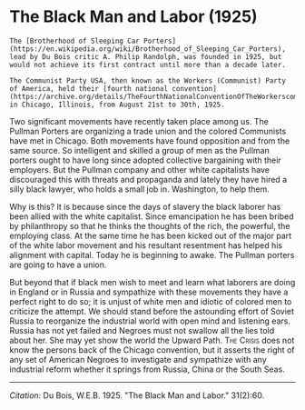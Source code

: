 <!--
title:   The Black Man and Labor
author:  Du Bois, W.E.B.
journal: The Crisis
year:    1925
volume:  31
issue:   2
pages:   60
-->
# The Black Man and Labor (1925)


```{margin}
The [Brotherhood of Sleeping Car Porters](https://en.wikipedia.org/wiki/Brotherhood_of_Sleeping_Car_Porters), lead by Du Bois critic A. Philip Randolph, was founded in 1925, but would not achieve its first contract until more than a decade later.

The Communist Party USA, then known as the Workers (Communist) Party of America, held their [fourth national convention](https://archive.org/details/TheFourthNationalConventionOfTheWorkerscommunistPartyOfAmerica) in Chicago, Illinois, from August 21st to 30th, 1925.
```

Two significant movements have recently taken place among us. The Pullman Porters are organizing a trade union and the colored Communists have met in Chicago. Both movements have found opposition and from the same source. So intelligent and skilled a group of men as the Pullman porters ought to have long since adopted collective bargaining with their employers. But the Pullman company and other white capitalists have discouraged this with threats and propaganda and lately they have hired a silly black lawyer, who holds a small job in. Washington, to help them.

Why is this? It is because since the days of slavery the black laborer has been allied with the white capitalist. Since emancipation he has been bribed by philanthropy so that he thinks the thoughts of the rich, the powerful, the employing class. At the same time he has been kicked out of the major part of the white labor movement and his resultant resentment has helped his alignment with capital. Today he is beginning to awake. The Pullman porters are going to have a union.

But beyond that if black men wish to meet and learn what laborers are doing in England or in Russia and sympathize with these movements they have a perfect right to do so; it is unjust of white men and idiotic of colored men to criticize the attempt. We should stand before the astounding effort of Soviet Russia to reorganize the industrial world with open mind and listening ears. Russia has not yet failed and Negroes must not swallow all the lies told about her. She may yet show the world the Upward Path. <span style="font-variant:small-caps;">The Crisis</span> does not know the persons back of the Chicago convention, but it asserts the right of any set of American Negroes to investigate and sympathize with any industrial reform whether it springs from Russia, China or the South Seas.


_________________
*Citation:* Du Bois, W.E.B. 1925. "The Black Man and Labor."  31(2):60.
